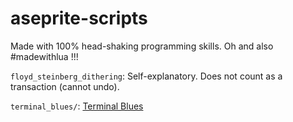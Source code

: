 # aseprite-scripts
Made with 100% head-shaking programming skills. Oh and also #madewithlua !!!

`floyd_steinberg_dithering`: Self-explanatory. Does not count as a transaction (cannot undo).

`terminal_blues/`: [Terminal Blues](https://github.com/propfeds/terminal-blues/)